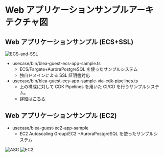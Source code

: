 # Web アプリケーションサンプルアーキテクチャ図

## Web アプリケーションサンプル (ECS+SSL)

![ECS-and-SSL](../../doc/images/BLEA-GuestSampleWebECSSSL.png)

- usecase/bin/blea-guest-ecs-app-sample.ts
  - ECS/Fargate+AuroraPostgreSQL を使ったサンプルシステム
  - 独自ドメインによる SSL 証明書対応
- usecase/bin/blea-guest-ecs-app-sample-via-cdk-pipelines.ts
  - 上の構成に対して CDK Pipelines を用いた CI/CD を行うサンプルシステム。
  - 詳細は[こちら](../../doc/PipelineDeployment_ja.md)

## Web アプリケーションサンプル (EC2)

- usecase/blea-guest-ec2-app-sample
  - EC2 Autoscaling Group/EC2 +AuroraPostgreSQL を使ったサンプルシステム

![ASG](../../doc/images/BLEA-GuestSampleWebASG.png)
![EC2](../../doc/images/BLEA-GuestSampleWebEC2.png)
